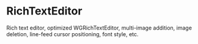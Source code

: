 # RichTextEditor
Rich text editor, optimized WGRichTextEditor, multi-image addition, image deletion, line-feed cursor positioning, font style, etc.
